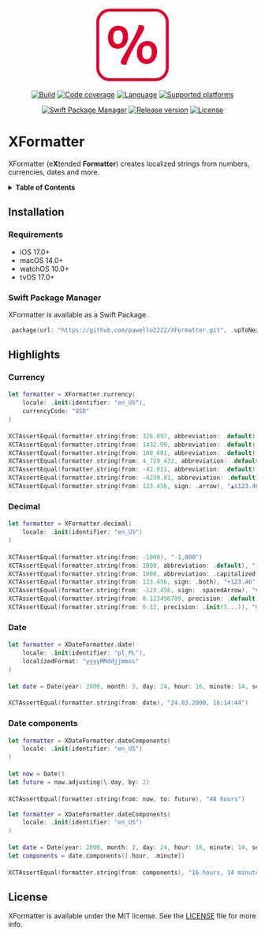 <p align="center">
  <img src=".resources/Assets/logo.png" alt="XFormatter logo" height=150>
</p>
<p align="center">
  <a href="https://github.com/pawello2222/XFormatter/actions?query=branch%3Amain"><img src="https://img.shields.io/github/actions/workflow/status/pawello2222/XFormatter/ci.yml?logo=github" alt="Build"></a>
  <a href="https://codecov.io/gh/pawello2222/XFormatter"><img src="https://codecov.io/gh/pawello2222/XFormatter/branch/main/graph/badge.svg?token=EYQ7VExCll" alt="Code coverage"></a>
  <a href="https://github.com/pawello2222/XFormatter"><img src="https://img.shields.io/badge/language-swift-orange.svg" alt="Language"></a>
  <a href="https://github.com/pawello2222/XFormatter#installation"><img src="https://img.shields.io/badge/platform-iOS%20%7C%20macOS%20%7C%20watchOS%20%7C%20tvOS-lightgrey.svg" alt="Supported platforms"></a>
</p>
<p align="center">
  <a href="https://github.com/pawello2222/XFormatter#installation"><img src="https://img.shields.io/badge/SPM-compatible-brightgreen.svg" alt="Swift Package Manager"></a>
  <a href="https://github.com/pawello2222/XFormatter/releases"><img src="https://img.shields.io/github/v/release/pawello2222/XFormatter" alt="Release version"></a>
  <a href="https://github.com/pawello2222/XFormatter/blob/main/LICENSE.md"><img src="https://img.shields.io/github/license/pawello2222/XFormatter" alt="License"></a>
</p>

# XFormatter

XFormatter (e**X**tended **Formatter**) creates localized strings from numbers, currencies, dates and more.

<details>
  <summary>
    <b>Table of Contents</b>
  </summary>

  1. [Installation](#installation)
  2. [Highlights](#highlights)
  3. [License](#license)

</details>

## Installation <a name="installation"></a>

### Requirements
* iOS 17.0+
* macOS 14.0+
* watchOS 10.0+
* tvOS 17.0+

### Swift Package Manager

XFormatter is available as a Swift Package.

```swift
.package(url: "https://github.com/pawello2222/XFormatter.git", .upToNextMajor(from: "1.0.0"))
```

## Highlights <a name="highlights"></a>

### Currency

```swift
let formatter = XFormatter.currency(
    locale: .init(identifier: "en_US"),
    currencyCode: "USD"
)

XCTAssertEqual(formatter.string(from: 326.097, abbreviation: .default), "$326.10")
XCTAssertEqual(formatter.string(from: 1432.99, abbreviation: .default), "$1.43k")
XCTAssertEqual(formatter.string(from: 100_081, abbreviation: .default), "$100.08k")
XCTAssertEqual(formatter.string(from: 4_729_432, abbreviation: .default), "$4.73m")
XCTAssertEqual(formatter.string(from: -42.811, abbreviation: .default), "-$42.81")
XCTAssertEqual(formatter.string(from: -4239.81, abbreviation: .default), "-$4.24k")
XCTAssertEqual(formatter.string(from: 123.456, sign: .arrow), "▲$123.46")
```

### Decimal

```swift
let formatter = XFormatter.decimal(
    locale: .init(identifier: "en_US")
)

XCTAssertEqual(formatter.string(from: -1000), "-1,000")
XCTAssertEqual(formatter.string(from: 1000, abbreviation: .default), "1k")
XCTAssertEqual(formatter.string(from: 1000, abbreviation: .capitalized), "1K")
XCTAssertEqual(formatter.string(from: 123.456, sign: .both), "+123.46")
XCTAssertEqual(formatter.string(from: -123.456, sign: .spacedArrow), "▼ 123.46")
XCTAssertEqual(formatter.string(from: 0.123456789, precision: .default), "0.12")
XCTAssertEqual(formatter.string(from: 0.12, precision: .init(3...)), "0.120")
```

### Date

```swift
let formatter = XDateFormatter.date(
    locale: .init(identifier: "pl_PL"),
    localizedFormat: "yyyyMMddjjmmss"
)

let date = Date(year: 2000, month: 3, day: 24, hour: 16, minute: 14, second: 44)

XCTAssertEqual(formatter.string(from: date), "24.03.2000, 16:14:44")
```

### Date components

```swift
let formatter = XDateFormatter.dateComponents(
    locale: .init(identifier: "en_US")
)

let now = Date()
let future = now.adjusting(\.day, by: 2)

XCTAssertEqual(formatter.string(from: now, to: future), "48 hours")
```

```swift
let formatter = XDateFormatter.dateComponents(
    locale: .init(identifier: "en_US")
)

let date = Date(year: 2000, month: 3, day: 24, hour: 16, minute: 14, second: 44)
let components = date.components([.hour, .minute])

XCTAssertEqual(formatter.string(from: components), "16 hours, 14 minutes")
```

## License <a name="license"></a>

XFormatter is available under the MIT license. See the [LICENSE](./LICENSE.md) file for more info.
